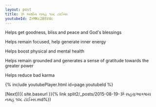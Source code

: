 ```yaml
---
layout: post
title: ૐ અર્થાય નમહ ૧૦૮ ટાઈમ્સ
youtubeId: ZrMKc2B5V4c
---
```

 
 
Helps get goodness, bliss and peace and God's blessings
 
Helps remain focused, help generate inner energy 
 
Helps boost physical and mental health 
 
Helps remain grounded and generates a sense of gratitude towards the greater power 
 
Helps reduce bad karma
 
 
 
 


{% include youtubePlayer.html id=page.youtubeId %}
 
[Next]({{ site.baseurl }}{% link  split2/_posts/2015-08-19-ૐ સહસ્રઆકષાય નમહ  ૧૦૮ ટાઈમ્સ.md%})
 
